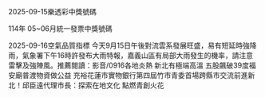 
2025-09-15樂透彩中獎號碼

                                
114年 05~06月統一發票中獎號碼
                             
2025-09-16空氣品質指標
                              今天9月15日午後對流雲系發展旺盛，易有短延時強降雨，氣象署下午16時許發布大雨特報，嘉義山區有局部大雨發生的機率，請注意雷擊及強陣風。推薦閱讀：影音/0916各地炎熱 新北有極端高溫 五股飆破39度福安廟普渡物資做公益 充裕花蓮市實物銀行第四屆竹市青委首場跨縣市交流前進新北！邱臣遠代理市長：探索在地文化 點燃青創火花